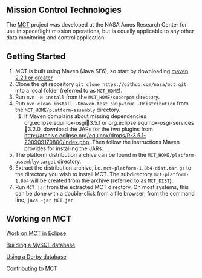 Mission Control Technologies
--
The [MCT](https://sites.google.com/site/openmct/) project was developed at the NASA Ames Research Center for use in spaceflight mission operations, but is equally applicable to any other data monitoring and control application.

Getting Started
--
1. MCT is built using Maven (Java SE6), so start by downloading [maven 2.2.1 or greater](http://maven.apache.org/download.html)
2. Clone the git repository `git clone https://github.com/nasa/mct.git` into a local folder (referred to as `MCT_HOME`).
3. Run `mvn -N install` from the `MCT_HOME/superpom` directory.
4. Run `mvn clean install -Dmaven.test.skip=true -Ddistribution` from the `MCT_HOME/platform-assembly` directory.
   1. If Maven complains about missing dependencies org.eclipse:equinox-osgi:jar:3.5.1 or org.eclipse:equinox-osgi-services:jar:3.2.0, download the JARs for the two plugins from http://archive.eclipse.org/equinox/drops/R-3.5.1-200909170800/index.php.  Then follow the instructions Maven provides for installing the JARs.
5. The platform distribution archive can be found in the `MCT_HOME/platform-assembly/target` directory.
6. Extract the distribution archive, i.e. `mct-platform-1.8b4-dist.tar.gz` to the directory you wish to install MCT.
   The subdirectory `mct-platform-1.8b4` will be created from the archive (referred to as `MCT_DIST`).
7. Run `MCT.jar` from the extracted MCT directory. On most systems, this can be done with a double-click from a file browser; from the command line, `java -jar MCT.jar`

Working on MCT
--
[Work on MCT in Eclipse](https://github.com/nasa/mct/wiki/How-to-build-and-run-MCT-in-Eclipse)

[Building a MySQL database](https://github.com/nasa/mct/wiki/Creating-a-MySQL-database-for-MCT)

[Using a Derby database](https://github.com/nasa/mct/wiki/Using-Derby-in-MCT)

[Contributing to MCT](https://github.com/nasa/mct/wiki/Contributing-to-MCT)
